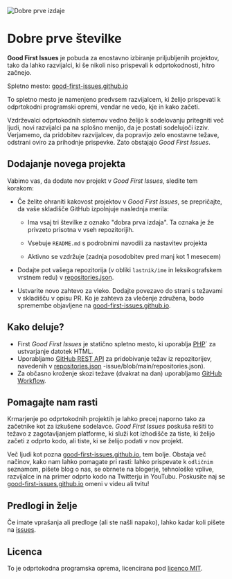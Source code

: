 ![Dobre prve izdaje](https://github.com/Krishna01work/good-first-issues.github.io/blob/f5ac4b7f8543913637057e166638f1735512434c/assets/github/social-preview.png)

# Dobre prve številke

**Good First Issues** je pobuda za enostavno izbiranje priljubljenih projektov, tako da lahko razvijalci, ki še nikoli niso prispevali k odprtokodnosti, hitro začnejo.

Spletno mesto: [good-first-issues.github.io](https://good-first-issues.github.io)

To spletno mesto je namenjeno predvsem razvijalcem, ki želijo prispevati k odprtokodni programski opremi, vendar ne vedo, kje in kako začeti.

Vzdrževalci odprtokodnih sistemov vedno želijo k sodelovanju pritegniti več ljudi, novi razvijalci pa na splošno menijo, da je postati sodelujoči izziv. Verjamemo, da pridobitev razvijalcev, da popravijo zelo enostavne težave, odstrani oviro za prihodnje prispevke. Zato obstajajo *Good First Issues*.

## Dodajanje novega projekta

Vabimo vas, da dodate nov projekt v *Good First Issues*, sledite tem korakom:

- Če želite ohraniti kakovost projektov v *Good First Issues*, se prepričajte, da vaše skladišče GitHub izpolnjuje naslednja merila:

     - Ima vsaj tri številke z oznako "dobra prva izdaja". Ta oznaka je že privzeto prisotna v vseh repozitorijih.

     - Vsebuje `README.md` s podrobnimi navodili za nastavitev projekta

     - Aktivno se vzdržuje (zadnja posodobitev pred manj kot 1 mesecem)

- Dodajte pot vašega repozitorija (v obliki `lastnik/ime` in leksikografskem vrstnem redu) v [repositories.json](https://github.com/gomzyakov/good-first-issue/blob/main/repositories.json).

- Ustvarite novo zahtevo za vleko. Dodajte povezavo do strani s težavami v skladišču v opisu PR. Ko je zahteva za vlečenje združena, bodo spremembe objavljene na [good-first-issues.github.io](https://good-first-issues.github.io).

## Kako deluje?

- First *Good First Issues* je statično spletno mesto, ki uporablja [PHP](https://www.php.net)` za ustvarjanje datotek HTML.
- Uporabljamo [GitHub REST API](https://docs.github.com/en/rest) za pridobivanje težav iz repozitorijev, navedenih v [repositories.json](https://github.com/gomzyakov/good-first) -issue/blob/main/repositories.json).
- Za občasno kroženje skozi težave (dvakrat na dan) uporabljamo [GitHub Workflow](https://docs.github.com/en/actions/using-workflows).

## Pomagajte nam rasti

Krmarjenje po odprtokodnih projektih je lahko precej naporno tako za začetnike kot za izkušene sodelavce. *Good First Issues* poskuša rešiti to težavo z zagotavljanjem platforme, ki služi kot izhodišče za tiste, ki želijo začeti z odprto kodo, ali tiste, ki se želijo podati v nov projekt.

Več ljudi kot pozna [good-first-issues.github.io](https://good-first-issues.github.io), tem bolje. Obstaja več načinov, kako nam lahko pomagate pri rasti: lahko prispevate k `odličnim` seznamom, pišete blog o nas, se obrnete na blogerje, tehnološke vplive, razvijalce in na primer odprto kodo na Twitterju in YouTubu. Poskusite naj se [good-first-issues.github.io](https://good-first-issues.github.io) omeni v videu ali tvitu!

## Predlogi in želje

Če imate vprašanja ali predloge (ali ste našli napako), lahko kadar koli pišete na [issues](https://github.com/good-first-issues/good-first-issues.github.io/issues).

## Licenca

To je odprtokodna programska oprema, licencirana pod [licenco MIT](https://github.com/good-first-issues/good-first-issues.github.io/blob/main/LICENSE).